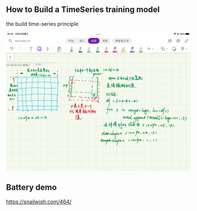 ## How to Build a TimeSeries training model

the build time-series principle

![avatar](img/BuildData.jpg)


## Battery demo

https://snailwish.com/464/

